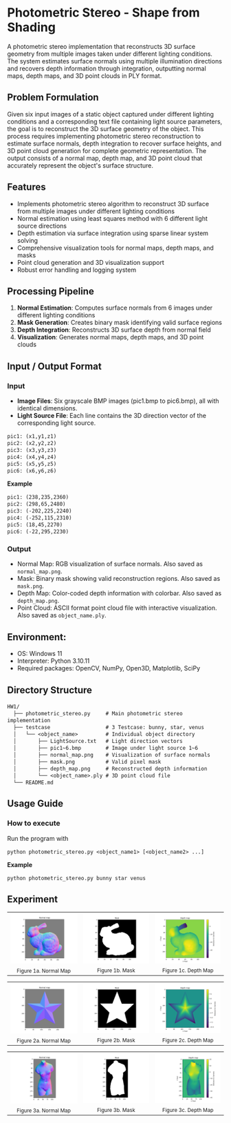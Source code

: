 # Photometric Stereo - Shape from Shading
A photometric stereo implementation that reconstructs 3D surface geometry from multiple images taken under different lighting conditions. The system estimates surface normals using multiple illumination directions and recovers depth information through integration, outputting normal maps, depth maps, and 3D point clouds in PLY format.

## Problem Formulation
Given six input images of a static object captured under different lighting conditions and a corresponding text file containing light source parameters, the goal is to reconstruct the 3D surface geometry of the object. This process requires implementing photometric stereo reconstruction to estimate surface normals, depth integration to recover surface heights, and 3D point cloud generation for complete geometric representation. The output consists of a normal map, depth map, and 3D point cloud that accurately represent the object's surface structure.

## Features
- Implements photometric stereo algorithm to reconstruct 3D surface from multiple images under different lighting conditions
- Normal estimation using least squares method with 6 different light source directions
- Depth estimation via surface integration using sparse linear system solving
- Comprehensive visualization tools for normal maps, depth maps, and masks
- Point cloud generation and 3D visualization support
- Robust error handling and logging system

## Processing Pipeline
1. **Normal Estimation**: Computes surface normals from 6 images under different lighting conditions
2. **Mask Generation**: Creates binary mask identifying valid surface regions  
3. **Depth Integration**: Reconstructs 3D surface depth from normal field
4. **Visualization**: Generates normal maps, depth maps, and 3D point clouds

## Input / Output Format
### Input

- **Image Files**: Six grayscale BMP images (pic1.bmp to pic6.bmp), all with identical dimensions.
- **Light Source File**: Each line contains the 3D direction vector of the corresponding light source.
```
pic1: (x1,y1,z1)
pic2: (x2,y2,z2)
pic3: (x3,y3,z3)
pic4: (x4,y4,z4)
pic5: (x5,y5,z5)
pic6: (x6,y6,z6)
```

**Example**
```
pic1: (238,235,2360)
pic2: (298,65,2480)
pic3: (-202,225,2240)
pic4: (-252,115,2310)
pic5: (18,45,2270)
pic6: (-22,295,2230)
```

### Output
- Normal Map: RGB visualization of surface normals. Also saved as `normal_map.png`.
- Mask: Binary mask showing valid reconstruction regions. Also saved as `mask.png`.
- Depth Map: Color-coded depth information with colorbar. Also saved as `depth_map.png`.
- Point Cloud: ASCII format point cloud file with interactive visualization. Also saved as `object_name.ply`.

## Environment:
- OS: Windows 11
- Interpreter: Python 3.10.11
- Required packages: OpenCV, NumPy, Open3D, Matplotlib, SciPy

## Directory Structure
```
HW1/
  ├── photometric_stereo.py     # Main photometric stereo implementation
  ├── testcase                  # 3 Testcase: bunny, star, venus 
  │   └── <object_name>         # Individual object directory
  │       ├── LightSource.txt   # Light direction vectors
  │       ├── pic1~6.bmp        # Image under light source 1~6
  │       ├── normal_map.png    # Visualization of surface normals
  │       ├── mask.png          # Valid pixel mask
  │       ├── depth_map.png     # Reconstructed depth information
  │       └── <object_name>.ply # 3D point cloud file
  └── README.md
```
## Usage Guide
### How to execute
Run the program with
```
python photometric_stereo.py <object_name1> [<object_name2> ...]
```

**Example**
```
python photometric_stereo.py bunny star venus
```

## Experiment

<table>
  <tr>
    <td align="center">
      <img src="testcase/bunny/normal_map.png" width="300"/>
      <br><sub>Figure 1a. Normal Map</sub>
    </td>
    <td align="center">
      <img src="testcase/bunny/mask.png" width="300"/>
      <br><sub>Figure 1b. Mask</sub>
    </td>
    <td align="center">
      <img src="testcase/bunny/depth_map.png" width="300"/>
      <br><sub>Figure 1c. Depth Map</sub>
    </td>
  </tr>
</table>

<table>
  <tr>
    <td align="center">
      <img src="testcase/star/normal_map.png" width="300"/>
      <br><sub>Figure 2a. Normal Map</sub>
    </td>
    <td align="center">
      <img src="testcase/star/mask.png" width="300"/>
      <br><sub>Figure 2b. Mask</sub>
    </td>
    <td align="center">
      <img src="testcase/star/depth_map.png" width="300"/>
      <br><sub>Figure 2c. Depth Map</sub>
    </td>
  </tr>
</table>

<table>
  <tr>
    <td align="center">
      <img src="testcase/venus/normal_map.png" width="300"/>
      <br><sub>Figure 3a. Normal Map</sub>
    </td>
    <td align="center">
      <img src="testcase/venus/mask.png" width="300"/>
      <br><sub>Figure 3b. Mask</sub>
    </td>
    <td align="center">
      <img src="testcase/venus/depth_map.png" width="300"/>
      <br><sub>Figure 3c. Depth Map</sub>
    </td>
  </tr>
</table>

